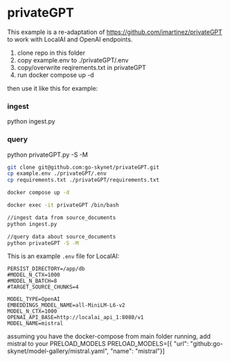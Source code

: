 # privateGPT

This example is a re-adaptation of https://github.com/imartinez/privateGPT to work with LocalAI and OpenAI endpoints.

1. clone repo in this folder
2. copy example.env to ./privateGPT/.env
3. copy/overwrite reqirements.txt in privateGPT
3. run docker compose up -d

then use it like this for example: 

### ingest

python ingest.py

### query

python privateGPT.py -S -M

```bash
git clone git@github.com:go-skynet/privateGPT.git
cp example.env ./privateGPT/.env
cp requirements.txt ./privateGPT/requirements.txt

docker compose up -d

docker exec -it privateGPT /bin/bash

//ingest data from source_documents
python ingest.py

//query data about source_documents
python privateGPT -S -M
```

This is an example `.env` file for LocalAI:

```
PERSIST_DIRECTORY=/app/db
#MODEL_N_CTX=1000
#MODEL_N_BATCH=8
#TARGET_SOURCE_CHUNKS=4

MODEL_TYPE=OpenAI
EMBEDDINGS_MODEL_NAME=all-MiniLM-L6-v2
MODEL_N_CTX=1000
OPENAI_API_BASE=http://localai_api_1:8080/v1
MODEL_NAME=mistral
```

assuming you have the docker-compose from main folder running, add mistral to your PRELOAD_MODELS
PRELOAD_MODELS=[{ "url": "github:go-skynet/model-gallery/mistral.yaml", "name": "mistral"}]
